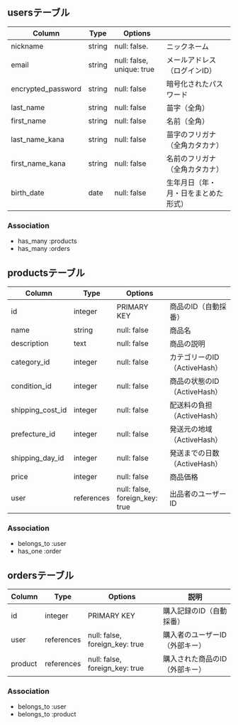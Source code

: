 ## usersテーブル

| Column             | Type   | Options                   |                            |
| ------------------ | ------ | ------------------------- |----------------------------|
| nickname           | string | null: false.              | ニックネーム                 |
| email              | string | null: false, unique: true | メールアドレス（ログインID）    |
| encrypted_password | string | null: false               | 暗号化されたパスワード          |
| last_name          | string | null: false               | 苗字（全角）                  |
| first_name         | string | null: false               | 名前（全角）                  |
| last_name_kana     | string | null: false               | 苗字のフリガナ（全角カタカナ）   |
| first_name_kana    | string | null: false               | 名前のフリガナ（全角カタカナ）   |
| birth_date         | date   | null: false               | 生年月日（年・月・日をまとめた形式）|


### Association
- has_many :products
- has_many :orders




## productsテーブル

| Column            | Type      | Options                         |                            |
|-------------------|-----------|---------------------------------|----------------------------|
| id                | integer   | PRIMARY KEY                     | 商品のID（自動採番）          |
| name              | string    | null: false                     | 商品名                      |
| description       | text      | null: false                     | 商品の説明                   |
| category_id       | integer   | null: false                     | カテゴリーのID（ActiveHash）  |
| condition_id      | integer   | null: false                     | 商品の状態のID（ActiveHash）  |
| shipping_cost_id  | integer   | null: false                     | 配送料の負担（ActiveHash）    |
| prefecture_id     | integer   | null: false                     | 発送元の地域（ActiveHash）    |
| shipping_day_id   | integer   | null: false                     | 発送までの日数（ActiveHash）  |
| price             | integer   | null: false                     | 商品価格                    |
| user              | references | null: false, foreign_key: true | 出品者のユーザーID            |

### Association
- belongs_to :user
- has_one :order




## ordersテーブル

| Column     | Type       | Options                         | 説明                                       |
|------------|------------|---------------------------------|--------------------------------------------|
| id         | integer    | PRIMARY KEY                     | 購入記録のID（自動採番）                       |
| user       | references | null: false, foreign_key: true  | 購入者のユーザーID（外部キー）                  |
| product    | references | null: false, foreign_key: true  | 購入された商品のID（外部キー）                  |


### Association
-  belongs_to :user
-  belongs_to :product





